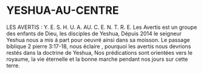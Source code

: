 # YESHUA-AU-CENTRE
LES AVERTIS :  Y. E. S. H. U. A.     AU.     C. E. N. T. R.  E.     Les Avertis est un groupe des enfants de Dieu, les disciples de Yeshua,  Dépuis 2014 le seigneur Yeshua nous a mis á part pour oeuvré ainsi dans sa moisson. Le passage biblique 2 pierre 3:17-18, nous éclaire , pourquoi les avertis nous devrions restés dans la doctrine de Yeshua,  Nos prédications sont orientées vers le royaume, la vie éternelle et la bonne marche pendant nos jours sur cette terre.
